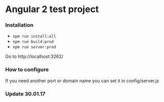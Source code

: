 # Angular 2 test project

### Installation
- `npm run install:all`
- `npm run build:prod`
- `npm run server:prod`

Go to http://localhost:3262/

### How to configure
If you need another port or domain name you can set it in config/server.js

### Update 30.01.17